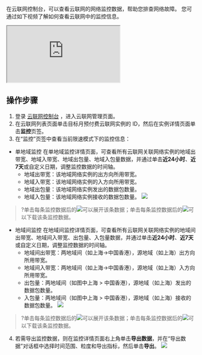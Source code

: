 在云联网控制台，可以查看云联网的网络监控数据，帮助您排查网络故障。
您可通过如下视频了解如何查看云联网中的监控信息。
<div class="doc-video-mod"><iframe src="https://cloud.tencent.com/edu/learning/quick-play/2685-52055?source=gw.doc.media&withPoster=1&notip=1"></iframe></div>

## 操作步骤
1. 登录 [云联网控制台](https://console.cloud.tencent.com/vpc/ccn) ，进入云联网管理页面。
2. 在云联网列表页面单击目标月预付费云联网实例的 ID，然后在实例详情页面单击**监控**页签。
3. 在“监控”页签中查看当前限速模式下的监控信息：
  - 单地域监控
  在单地域监控详情页面，可查看所有云联网关联网络实例的地域出带宽、地域入带宽、地域出包量、地域入包量数据，并通过单击**近24小时**、**近7天**或自定义日期，调整监控数据的时间轴。
    - 地域出带宽：该地域网络实例的出方向所用带宽。
    - 地域入带宽：该地域网络实例的入方向所用带宽。
    - 地域出包量：该地域网络实例发出的数据包数量。
    - 地域入包量：该地域网络实例接收的数据包数量。
 ![](https://main.qcloudimg.com/raw/228c06c8b338d6ac87e099f973a43acb.png)
>?单击每条监控数据后的![](https://main.qcloudimg.com/raw/58861f008a814f64adb91130767f684d.png)可以展开该条数据；单击每条监控数据后的![](https://main.qcloudimg.com/raw/592e164589b53ed1205fbc9e5844e487.png)可以下载该条监控数据。
  - 地域间监控
  在地域间监控详情页面，可查看所有云联网关联网络实例的地域间出带宽、地域间入带宽、出包量、入包量数据，并通过单击**近24小时**、**近7天**或自定义日期，调整监控数据的时间轴。
    - 地域间出带宽：两地域间（如上海->中国香港），源地域（如上海）出方向所用带宽。
    - 地域间入带宽：两地域间（如上海->中国香港），源地域（如上海）入方向所用带宽。
    - 出包量：两地域间（如图中上海 > 中国香港），源地域（如上海）发出的数据包数量。
    - 入包量：两地域间（如图中上海 > 中国香港），源地域（如上海）接收的数据包数量。
![](https://main.qcloudimg.com/raw/25b095acfad29cceda2bec581f7a9bf6.png)
>?单击每条监控数据后的![](https://main.qcloudimg.com/raw/58861f008a814f64adb91130767f684d.png)可以展开该条数据；单击每条监控数据后的![](https://main.qcloudimg.com/raw/592e164589b53ed1205fbc9e5844e487.png)可以下载该条监控数据。
4. 若需导出监控数据，则在监控详情页面右上角单击**导出数据**，并在“导出数据”对话框中选择时间范围、粒度和导出指标，然后单击**导出**。
![](https://main.qcloudimg.com/raw/58a8ad00682acaca77fdd305b8781e66.png)
